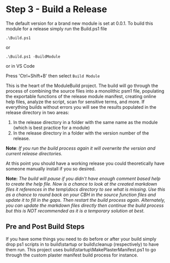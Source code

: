 # Step 3 - Build a Release

The default version for a brand new module is set at 0.0.1. To build this module for a release simply run the Build.ps1 file

`.\Build.ps1`

or

`.\Build.ps1 -BuildModule`

or in VS Code

Press 'Ctrl+Shift+B' then select `Build Module`

This is the heart of the ModuleBuild project. The build will go through the process of combining the source files into a monolithic psm1 file, populating the exportable functions of the release module manifest, creating online help files, analyze the script, scan for sensitive terms, and more. If everything builds without errors you will see the results populated in the release directory in two areas:

1. In the release directory in a folder with the same name as the module (which is best practice for a module)
2. In the release directory in a folder with the version number of the release.

**Note**: *If you run the build process again it will overwrite the version and current release directories.*

At this point you should have a working release you could theoretically have someone manually install if you so desired.

**Note:** *The build will pause if you didn't have enough comment based help to create the help file. Now is a chance to look at the created markdown files it references in the temp\docs directory to see what is missing. Use this as a chance to round back on your CBH in the source function files and update it to fill in the gaps. Then restart the build process again. Alternately, you can update the markdown files directly then continue the build process but this is NOT recommended as it is a temporary solution at best.*

## Pre and Post Build Steps

If you have some things you need to do before or after your build simply drop ps1 scripts in to build\startup or build\cleanup (respectively) to have them run. This project uses build\startup\MakePlasterManifest.ps1 to go through the custom plaster manifest build process for instance.